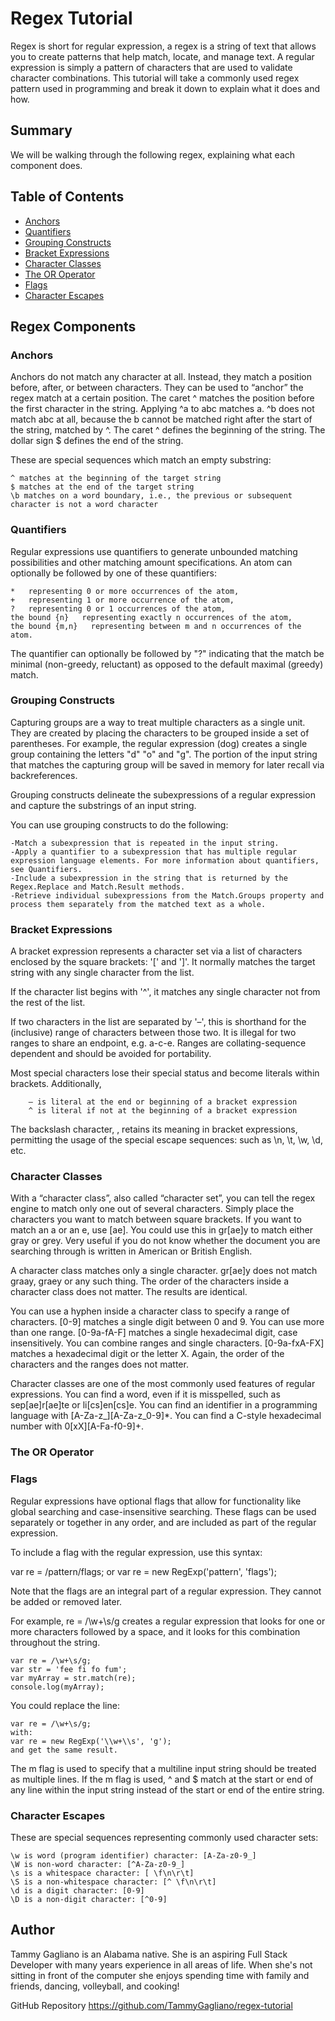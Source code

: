 # Regex Tutorial 

Regex is short for regular expression, a regex is a string of text that allows you to create patterns that help match, locate, and manage text. A regular expression is simply a pattern of characters that are used to validate character combinations. This tutorial will take a commonly used regex pattern used in programming and break it down to explain what it does and how.

## Summary

We will be walking through the following regex, explaining what each component does.

## Table of Contents

- [Anchors](#anchors)
- [Quantifiers](#quantifiers)
- [Grouping Constructs](#grouping-constructs)
- [Bracket Expressions](#bracket-expressions)
- [Character Classes](#character-classes)
- [The OR Operator](#the-or-operator)
- [Flags](#flags)
- [Character Escapes](#character-escapes)

## Regex Components

### Anchors

Anchors do not match any character at all. Instead, they match a position before, after, or between characters. They can be used to “anchor” the regex match at a certain position. The caret ^ matches the position before the first character in the string. Applying ^a to abc matches a. ^b does not match abc at all, because the b cannot be matched right after the start of the string, matched by ^. The caret ^ defines the beginning of the string. The dollar sign $ defines the end of the string.

These are special sequences which match an empty substring:

    ^ matches at the beginning of the target string
    $ matches at the end of the target string
    \b matches on a word boundary, i.e., the previous or subsequent character is not a word character
### Quantifiers

Regular expressions use quantifiers to generate unbounded matching possibilities and other matching amount specifications. An atom can optionally be followed by one of these quantifiers:

    *   representing 0 or more occurrences of the atom,
    +   representing 1 or more occurrence of the atom,
    ?   representing 0 or 1 occurrences of the atom,
    the bound {n}   representing exactly n occurrences of the atom,
    the bound {m,n}   representing between m and n occurrences of the atom.

The quantifier can optionally be followed by "?" indicating that the match be minimal (non-greedy, reluctant) as opposed to the default maximal (greedy) match.
### Grouping Constructs

Capturing groups are a way to treat multiple characters as a single unit. They are created by placing the characters to be grouped inside a set of parentheses. For example, the regular expression (dog) creates a single group containing the letters "d" "o" and "g". The portion of the input string that matches the capturing group will be saved in memory for later recall via backreferences. 

Grouping constructs delineate the subexpressions of a regular expression and capture the substrings of an input string. 

You can use grouping constructs to do the following:

    -Match a subexpression that is repeated in the input string.
    -Apply a quantifier to a subexpression that has multiple regular expression language elements. For more information about quantifiers, see Quantifiers.
    -Include a subexpression in the string that is returned by the Regex.Replace and Match.Result methods.
    -Retrieve individual subexpressions from the Match.Groups property and process them separately from the matched text as a whole.
### Bracket Expressions

A bracket expression represents a character set via a list of characters enclosed by the square brackets: '[' and ']'. It normally matches the target string with any single character from the list.

If the character list begins with '^', it matches any single character not from the rest of the list.

If two characters in the list are separated by '–', this is shorthand for the (inclusive) range of characters between those two. It is illegal for two ranges to share an endpoint, e.g. a-c-e. Ranges are collating-sequence dependent and should be avoided for portability.

Most special characters lose their special status and become literals within brackets. Additionally,

        – is literal at the end or beginning of a bracket expression
        ^ is literal if not at the beginning of a bracket expression

The backslash character, \, retains its meaning in bracket expressions, permitting the usage of the special escape sequences: such as \n, \t, \w, \d, etc.
### Character Classes

With a “character class”, also called “character set”, you can tell the regex engine to match only one out of several characters. Simply place the characters you want to match between square brackets. If you want to match an a or an e, use [ae]. You could use this in gr[ae]y to match either gray or grey. Very useful if you do not know whether the document you are searching through is written in American or British English.

A character class matches only a single character. gr[ae]y does not match graay, graey or any such thing. The order of the characters inside a character class does not matter. The results are identical.

You can use a hyphen inside a character class to specify a range of characters. [0-9] matches a single digit between 0 and 9. You can use more than one range. [0-9a-fA-F] matches a single hexadecimal digit, case insensitively. You can combine ranges and single characters. [0-9a-fxA-FX] matches a hexadecimal digit or the letter X. Again, the order of the characters and the ranges does not matter.

Character classes are one of the most commonly used features of regular expressions. You can find a word, even if it is misspelled, such as sep[ae]r[ae]te or li[cs]en[cs]e. You can find an identifier in a programming language with [A-Za-z_][A-Za-z_0-9]*. You can find a C-style hexadecimal number with 0[xX][A-Fa-f0-9]+.

### The OR Operator



### Flags

Regular expressions have optional flags that allow for functionality like global searching and case-insensitive searching. These flags can be used separately or together in any order, and are included as part of the regular expression.

To include a flag with the regular expression, use this syntax:

var re = /pattern/flags;
or
var re = new RegExp('pattern', 'flags');

Note that the flags are an integral part of a regular expression. They cannot be added or removed later.

For example, re = /\w+\s/g creates a regular expression that looks for one or more characters followed by a space, and it looks for this combination throughout the string.

    var re = /\w+\s/g;
    var str = 'fee fi fo fum';
    var myArray = str.match(re);
    console.log(myArray);

You could replace the line:

    var re = /\w+\s/g;
    with:
    var re = new RegExp('\\w+\\s', 'g');
    and get the same result.

The m flag is used to specify that a multiline input string should be treated as multiple lines. If the m flag is used, ^ and $ match at the start or end of any line within the input string instead of the start or end of the entire string.
### Character Escapes

These are special sequences representing commonly used character sets:

    \w is word (program identifier) character: [A-Za-z0-9_]
    \W is non-word character: [^A-Za-z0-9_]
    \s is a whitespace character: [ \f\n\r\t]
    \S is a non-whitespace character: [^ \f\n\r\t]
    \d is a digit character: [0-9]
    \D is a non-digit character: [^0-9]
## Author

Tammy Gagliano is an Alabama native. She is an aspiring Full Stack Developer with many years experience in all areas of life. When she's not sitting in front of the computer she enjoys spending time with family and friends, dancing, volleyball, and cooking! 

GitHub Repository
    https://github.com/TammyGagliano/regex-tutorial

